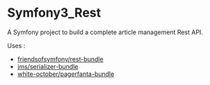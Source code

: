Symfony3_Rest
=============

A Symfony project to build a complete article management Rest API.

Uses : 
- [friendsofsymfony/rest-bundle](https://github.com/FriendsOfSymfony/FOSRestBundle)
- [jms/serializer-bundle](https://github.com/schmittjoh/JMSSerializerBundle)
- [white-october/pagerfanta-bundle](https://github.com/whiteoctober/WhiteOctoberPagerfantaBundle)